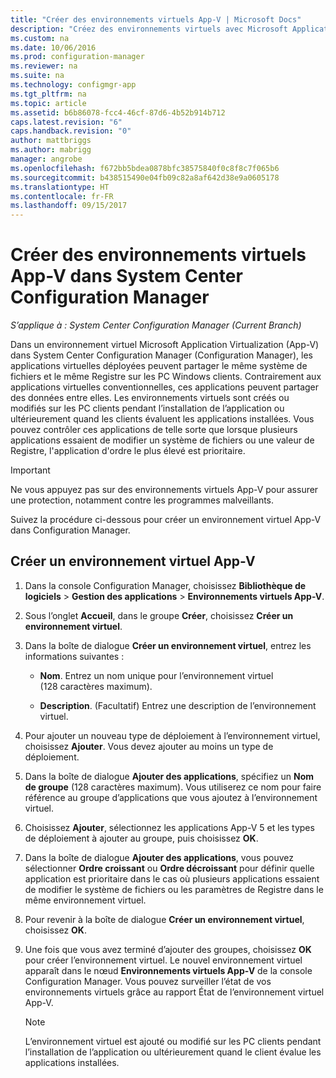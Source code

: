 ```yaml
---
title: "Créer des environnements virtuels App-V | Microsoft Docs"
description: "Créez des environnements virtuels avec Microsoft Application Virtualization pour permettre aux applications de partager des données entre elles."
ms.custom: na
ms.date: 10/06/2016
ms.prod: configuration-manager
ms.reviewer: na
ms.suite: na
ms.technology: configmgr-app
ms.tgt_pltfrm: na
ms.topic: article
ms.assetid: b6b86078-fcc4-46cf-87d6-4b52b914b712
caps.latest.revision: "6"
caps.handback.revision: "0"
author: mattbriggs
ms.author: mabrigg
manager: angrobe
ms.openlocfilehash: f672bb5bdea0878bfc38575840f0c8f8c7f065b6
ms.sourcegitcommit: b438515490e04fb09c82a8af642d38e9a0605178
ms.translationtype: HT
ms.contentlocale: fr-FR
ms.lasthandoff: 09/15/2017
---
```

# <a name="create-app-v-virtual-environments-in-system-center-configuration-manager"></a>Créer des environnements virtuels App-V dans System Center Configuration Manager

*S’applique à : System Center Configuration Manager (Current Branch)*

Dans un environnement virtuel Microsoft Application Virtualization (App-V) dans System Center Configuration Manager (Configuration Manager), les applications virtuelles déployées peuvent partager le même système de fichiers et le même Registre sur les PC Windows clients. Contrairement aux applications virtuelles conventionnelles, ces applications peuvent partager des données entre elles. Les environnements virtuels sont créés ou modifiés sur les PC clients pendant l’installation de l’application ou ultérieurement quand les clients évaluent les applications installées. Vous pouvez contrôler ces applications de telle sorte que lorsque plusieurs applications essaient de modifier un système de fichiers ou une valeur de Registre, l'application d'ordre le plus élevé est prioritaire.  

> [!IMPORTANT]  
>  Ne vous appuyez pas sur des environnements virtuels App-V pour assurer une protection, notamment contre les programmes malveillants.  

 Suivez la procédure ci-dessous pour créer un environnement virtuel App-V dans Configuration Manager.  

## <a name="create-an-app-v-virtual-environment"></a>Créer un environnement virtuel App-V  

1.  Dans la console Configuration Manager, choisissez **Bibliothèque de logiciels** > **Gestion des applications** > **Environnements virtuels App-V**.  

3.  Sous l’onglet **Accueil**, dans le groupe **Créer**, choisissez **Créer un environnement virtuel**.  

4.  Dans la boîte de dialogue **Créer un environnement virtuel**, entrez les informations suivantes :  

    -   **Nom**.  Entrez un nom unique pour l’environnement virtuel (128 caractères maximum).  

    -   **Description**. (Facultatif) Entrez une description de l’environnement virtuel.  

5.  Pour ajouter un nouveau type de déploiement à l’environnement virtuel, choisissez **Ajouter**. Vous devez ajouter au moins un type de déploiement.  

6.  Dans la boîte de dialogue **Ajouter des applications**, spécifiez un **Nom de groupe** (128 caractères maximum). Vous utiliserez ce nom pour faire référence au groupe d’applications que vous ajoutez à l’environnement virtuel.  

7.  Choisissez **Ajouter**, sélectionnez les applications App-V 5 et les types de déploiement à ajouter au groupe, puis choisissez **OK**.  

8.  Dans la boîte de dialogue **Ajouter des applications**, vous pouvez sélectionner **Ordre croissant** ou **Ordre décroissant** pour définir quelle application est prioritaire dans le cas où plusieurs applications essaient de modifier le système de fichiers ou les paramètres de Registre dans le même environnement virtuel.  

9. Pour revenir à la boîte de dialogue **Créer un environnement virtuel**, choisissez **OK**.  

10. Une fois que vous avez terminé d’ajouter des groupes, choisissez **OK** pour créer l’environnement virtuel. Le nouvel environnement virtuel apparaît dans le nœud **Environnements virtuels App-V** de la console Configuration Manager. Vous pouvez surveiller l’état de vos environnements virtuels grâce au rapport État de l’environnement virtuel App-V.  

    > [!NOTE]  
    >  L’environnement virtuel est ajouté ou modifié sur les PC clients pendant l’installation de l’application ou ultérieurement quand le client évalue les applications installées.  
